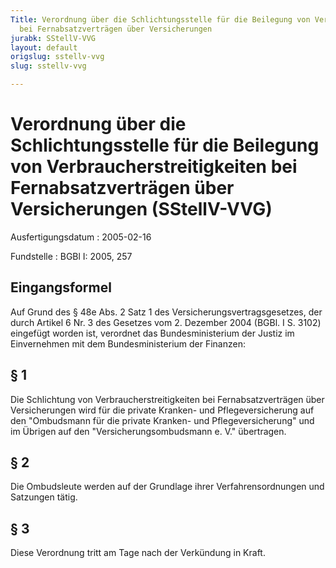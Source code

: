 ```yaml
---
Title: Verordnung über die Schlichtungsstelle für die Beilegung von Verbraucherstreitigkeiten
  bei Fernabsatzverträgen über Versicherungen
jurabk: SStellV-VVG
layout: default
origslug: sstellv-vvg
slug: sstellv-vvg

---
```


# Verordnung über die Schlichtungsstelle für die Beilegung von Verbraucherstreitigkeiten bei Fernabsatzverträgen über Versicherungen (SStellV-VVG)

Ausfertigungsdatum
:   2005-02-16

Fundstelle
:   BGBl I: 2005, 257



## Eingangsformel

Auf Grund des § 48e Abs. 2 Satz 1 des Versicherungsvertragsgesetzes,
der durch Artikel 6 Nr. 3 des Gesetzes vom 2. Dezember 2004 (BGBl. I
S. 3102) eingefügt worden ist, verordnet das Bundesministerium der
Justiz im Einvernehmen mit dem Bundesministerium der Finanzen:


## § 1

Die Schlichtung von Verbraucherstreitigkeiten bei Fernabsatzverträgen
über Versicherungen wird für die private Kranken- und
Pflegeversicherung auf den "Ombudsmann für die private Kranken- und
Pflegeversicherung" und im Übrigen auf den "Versicherungsombudsmann e.
V." übertragen.


## § 2

Die Ombudsleute werden auf der Grundlage ihrer Verfahrensordnungen und
Satzungen tätig.


## § 3

Diese Verordnung tritt am Tage nach der Verkündung in Kraft.

